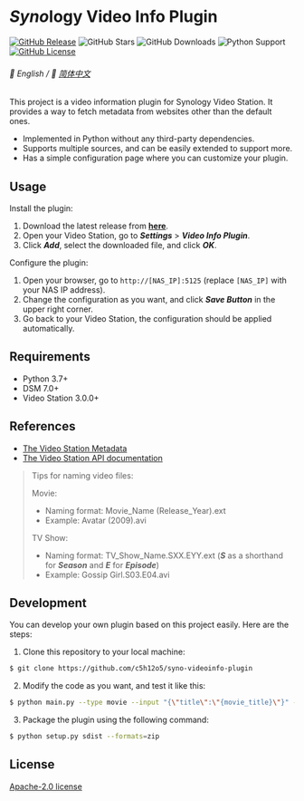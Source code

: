# *Syno*logy Video Info Plugin

[![GitHub Release](https://img.shields.io/github/v/release/c5h12o5/syno-videoinfo-plugin?logo=github&color=blue)](https://github.com/c5h12o5/syno-videoinfo-plugin/releases)
![GitHub Stars](https://img.shields.io/github/stars/c5h12o5/syno-videoinfo-plugin?logo=github&color=yellow)
![GitHub Downloads](https://img.shields.io/github/downloads/c5h12o5/syno-videoinfo-plugin/total?logo=github&color=green)
![Python Support](https://img.shields.io/badge/Python-3.7+-green?logo=python&color=steelblue)
[![GitHub License](https://img.shields.io/github/license/c5h12o5/syno-videoinfo-plugin?logo=apache&color=lightslategray)](LICENSE)

###### 📖 English / 📖 [简体中文](README.zh-CN.md)

This project is a video information plugin for Synology Video Station. It provides a way to fetch metadata from websites
other than the default ones.

* Implemented in Python without any third-party dependencies.
* Supports multiple sources, and can be easily extended to support more.
* Has a simple configuration page where you can customize your plugin.

## Usage

Install the plugin:

1. Download the latest release from [**here**](https://github.com/c5h12o5/syno-videoinfo-plugin/releases).
2. Open your Video Station, go to ***Settings*** > ***Video Info Plugin***.
3. Click ***Add***, select the downloaded file, and click ***OK***.

Configure the plugin:

1. Open your browser, go to `http://[NAS_IP]:5125` (replace `[NAS_IP]` with your NAS IP address).
2. Change the configuration as you want, and click ***Save Button*** in the upper right corner.
3. Go back to your Video Station, the configuration should be applied automatically.

## Requirements

* Python 3.7+
* DSM 7.0+
* Video Station 3.0.0+

## References

* [The Video Station Metadata](https://kb.synology.com/en-id/DSM/help/VideoStation/metadata?version=7)
* [The Video Station API documentation](https://download.synology.com/download/Document/Software/DeveloperGuide/Package/VideoStation/All/enu/Synology_Video_Station_API_enu.pdf)

> Tips for naming video files:
>
> Movie:
>
> * Naming format: Movie_Name (Release_Year).ext
> * Example: Avatar (2009).avi
>
> TV Show:
> * Naming format: TV_Show_Name.SXX.EYY.ext (***S*** as a shorthand for ***Season*** and ***E*** for ***Episode***)
> * Example: Gossip Girl.S03.E04.avi

## Development

You can develop your own plugin based on this project easily. Here are the steps:

1. Clone this repository to your local machine:

```sh
$ git clone https://github.com/c5h12o5/syno-videoinfo-plugin
```

2. Modify the code as you want, and test it like this:

```sh
$ python main.py --type movie --input "{\"title\":\"{movie_title}\"}" --limit 1 --loglevel debug
```

3. Package the plugin using the following command:

```sh
$ python setup.py sdist --formats=zip
```

## License

[Apache-2.0 license](LICENSE)